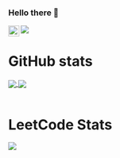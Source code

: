 ### Hello there 👋

<a href="https://www.linkedin.com/in/rushabrshah/">
  <img align="left" alt="Rushab's LinkedIN" width="22px" src="https://cdn.simpleicons.org/linkedin" />
</a>

![](https://komarev.com/ghpvc/?username=rushab-shah&color=green)

<div>
  <h1>GitHub stats</h1>
  <a href="https://github.com/rushab-shah/github-readme-stats">
    <img align="center" src="https://github-readme-stats.vercel.app/api/top-langs/?username=rushab-shah&hide=jupyter%20notebook&theme=dark" />
  </a>
  <a href="https://github.com/rushab-shah/github-readme-stats">
    <img align="center" src="https://github-readme-stats.vercel.app/api?username=rushab-shah&show_icons=true&theme=dark" />
  </a>
</div>
<br>
<div>
  <h1>LeetCode Stats</h1>
  <img align="center" src="https://leetcard.jacoblin.cool/rushabshah?ext=heatmap" />
</div>


<!--
**rushab-shah/rushab-shah** is a ✨ _special_ ✨ repository because its `README.md` (this file) appears on your GitHub profile.

Here are some ideas to get you started:

- 🔭 I’m currently working on ...
- 🌱 I’m currently learning ...
- 👯 I’m looking to collaborate on ...
- 🤔 I’m looking for help with ...
- 💬 Ask me about ...
- 📫 How to reach me: ...
- 😄 Pronouns: ...
- ⚡ Fun fact: ...
-->
